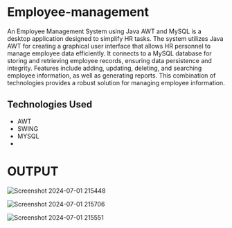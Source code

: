 # Employee-management

An Employee Management System using Java AWT and MySQL is a desktop application designed to simplify HR tasks. The system utilizes Java AWT for creating a graphical user interface that allows HR personnel to manage employee data efficiently. It connects to a MySQL database for storing and retrieving employee records, ensuring data persistence and integrity. Features include adding, updating, deleting, and searching employee information, as well as generating reports. This combination of technologies provides a robust solution for managing employee information.

## Technologies Used

- AWT
- SWING
- MYSQL
- 
# OUTPUT

![Screenshot 2024-07-01 215448](https://github.com/hariprasath-0ffl/Employee-management-using-Java/assets/123928482/79bc2897-a740-4e32-804f-c2d1d1b8281d)

![Screenshot 2024-07-01 215706](https://github.com/hariprasath-0ffl/Employee-management-using-Java/assets/123928482/6dfa0b06-6970-4f86-8f9c-86f59dec33ac)


![Screenshot 2024-07-01 215551](https://github.com/hariprasath-0ffl/Employee-management-using-Java/assets/123928482/a24fd068-2274-4120-b5f1-a5f276d3cd6c)
